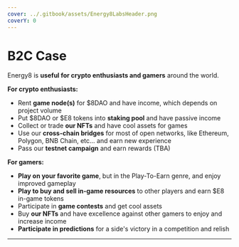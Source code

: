 ```yaml
---
cover: ../.gitbook/assets/Energy8LabsHeader.png
coverY: 0
---
```


# B2С Case

Energy8 is **useful for crypto enthusiasts and gamers** around the world.

**For crypto enthusiasts:**

* Rent **game node(s)** for $8DAO and have income, which depends on project volume
* Put $8DAO or $E8 tokens into **staking pool** and have passive income
* Collect or trade **our NFTs** and have cool assets for games
* Use our **cross-chain bridges** for most of open networks, like Ethereum, Polygon, BNB Chain, etc... and earn new experience
* Pass our **testnet campaign** and earn rewards (TBA)

**For gamers:**

* **Play on your favorite game**, but in the Play-To-Earn genre, and enjoy improved gameplay
* **Play to buy and sell in-game resources** to other players and earn $E8 in-game tokens
* Participate in **game contests** and get cool assets
* Buy **our NFTs** and have excellence against other gamers to enjoy and increase income
* **Participate in predictions** for a side's victory in a competition and relish

****
